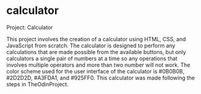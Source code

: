 # calculator

Project: Calculator

This project involves the creation of a calculator using HTML, CSS, and JavaScript from scratch. The calculator is designed to perform any calculations that are made possible from the available buttons, but only calculators a single pair of numbers at a time so any operations that involves multiple operators and more than two number will not work. The color scheme used for the user interface of the calculator is #0B0B0B, #2D2D2D, #A3FDA1, and #925FF0. This calculator was made following the steps in TheOdinProject.